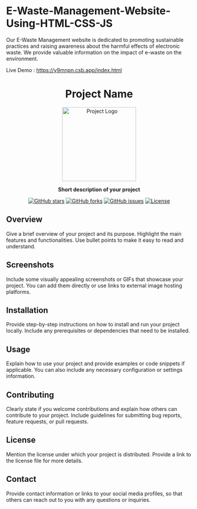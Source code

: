 # E-Waste-Management-Website-Using-HTML-CSS-JS

Our E-Waste Management website is dedicated to promoting sustainable practices and raising awareness about the harmful effects of electronic waste. We provide valuable information on the impact of e-waste on the environment. 

Live Demo : https://y9mnpn.csb.app/index.html

<h1 align="center">Project Name</h1>

<p align="center">
  <img src="https://your-image-url.com" alt="Project Logo" width="200" height="200">
</p>

<p align="center">
  <strong>Short description of your project</strong>
</p>

<p align="center">
  <a href="https://github.com/your-username/project-name/stargazers"><img alt="GitHub stars" src="https://img.shields.io/github/stars/your-username/project-name?style=flat-square"></a>
  <a href="https://github.com/your-username/project-name/network"><img alt="GitHub forks" src="https://img.shields.io/github/forks/your-username/project-name?style=flat-square"></a>
  <a href="https://github.com/your-username/project-name/issues"><img alt="GitHub issues" src="https://img.shields.io/github/issues/your-username/project-name?style=flat-square"></a>
  <a href="https://github.com/your-username/project-name/blob/main/LICENSE"><img alt="License" src="https://img.shields.io/github/license/your-username/project-name?style=flat-square"></a>
</p>

## Overview

Give a brief overview of your project and its purpose. Highlight the main features and functionalities. Use bullet points to make it easy to read and understand.

## Screenshots

Include some visually appealing screenshots or GIFs that showcase your project. You can add them directly or use links to external image hosting platforms.

## Installation

Provide step-by-step instructions on how to install and run your project locally. Include any prerequisites or dependencies that need to be installed.

## Usage

Explain how to use your project and provide examples or code snippets if applicable. You can also include any necessary configuration or settings information.

## Contributing

Clearly state if you welcome contributions and explain how others can contribute to your project. Include guidelines for submitting bug reports, feature requests, or pull requests.

## License

Mention the license under which your project is distributed. Provide a link to the license file for more details.

## Contact

Provide contact information or links to your social media profiles, so that others can reach out to you with any questions or inquiries.

</details>

